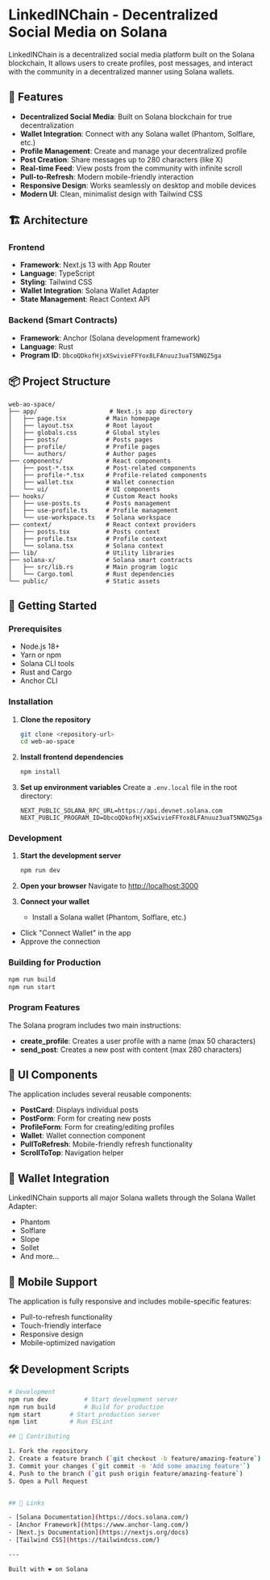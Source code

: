 # LinkedINChain - Decentralized Social Media on Solana

LinkedINChain is a decentralized social media platform built on the Solana blockchain, It allows users to create profiles, post messages, and interact with the community in a decentralized manner using Solana wallets.

## 🌟 Features

- **Decentralized Social Media**: Built on Solana blockchain for true decentralization
- **Wallet Integration**: Connect with any Solana wallet (Phantom, Solflare, etc.)
- **Profile Management**: Create and manage your decentralized profile
- **Post Creation**: Share messages up to 280 characters (like X)
- **Real-time Feed**: View posts from the community with infinite scroll
- **Pull-to-Refresh**: Modern mobile-friendly interaction
- **Responsive Design**: Works seamlessly on desktop and mobile devices
- **Modern UI**: Clean, minimalist design with Tailwind CSS

## 🏗️ Architecture

### Frontend
- **Framework**: Next.js 13 with App Router
- **Language**: TypeScript
- **Styling**: Tailwind CSS
- **Wallet Integration**: Solana Wallet Adapter
- **State Management**: React Context API

### Backend (Smart Contracts)
- **Framework**: Anchor (Solana development framework)
- **Language**: Rust
- **Program ID**: `DbcoQDkofHjxXSwivieFFYox8LFAnuuz3uaT5NNQZ5ga`

## 📦 Project Structure

```
web-ao-space/
├── app/                    # Next.js app directory
│   ├── page.tsx           # Main homepage
│   ├── layout.tsx         # Root layout
│   ├── globals.css        # Global styles
│   ├── posts/             # Posts pages
│   ├── profile/           # Profile pages
│   └── authors/           # Author pages
├── components/            # React components
│   ├── post-*.tsx         # Post-related components
│   ├── profile-*.tsx      # Profile-related components
│   ├── wallet.tsx         # Wallet connection
│   └── ui/                # UI components
├── hooks/                 # Custom React hooks
│   ├── use-posts.ts       # Posts management
│   ├── use-profile.ts     # Profile management
│   └── use-workspace.ts   # Solana workspace
├── context/               # React context providers
│   ├── posts.tsx          # Posts context
│   ├── profile.tsx        # Profile context
│   └── solana.tsx         # Solana context
├── lib/                   # Utility libraries
├── solana-x/              # Solana smart contracts
│   ├── src/lib.rs         # Main program logic
│   └── Cargo.toml         # Rust dependencies
└── public/                # Static assets
```

## 🚀 Getting Started

### Prerequisites

- Node.js 18+ 
- Yarn or npm
- Solana CLI tools
- Rust and Cargo
- Anchor CLI

### Installation

1. **Clone the repository**
   ```bash
   git clone <repository-url>
   cd web-ao-space
   ```

2. **Install frontend dependencies**
   ```bash
   npm install
   ```

3. **Set up environment variables**
   Create a `.env.local` file in the root directory:
   ```env
   NEXT_PUBLIC_SOLANA_RPC_URL=https://api.devnet.solana.com
   NEXT_PUBLIC_PROGRAM_ID=DbcoQDkofHjxXSwivieFFYox8LFAnuuz3uaT5NNQZ5ga
   ```

### Development

1. **Start the development server**
   ```bash
   npm run dev
   ```

2. **Open your browser**
   Navigate to [http://localhost:3000](http://localhost:3000)

3. **Connect your wallet**
   - Install a Solana wallet (Phantom, Solflare, etc.)
- Click "Connect Wallet" in the app
- Approve the connection

### Building for Production

```bash
npm run build
npm run start
```


### Program Features

The Solana program includes two main instructions:

- **create_profile**: Creates a user profile with a name (max 50 characters)
- **send_post**: Creates a new post with content (max 280 characters)

## 🎨 UI Components

The application includes several reusable components:

- **PostCard**: Displays individual posts
- **PostForm**: Form for creating new posts
- **ProfileForm**: Form for creating/editing profiles
- **Wallet**: Wallet connection component
- **PullToRefresh**: Mobile-friendly refresh functionality
- **ScrollToTop**: Navigation helper

## 🔌 Wallet Integration

LinkedINChain supports all major Solana wallets through the Solana Wallet Adapter:

- Phantom
- Solflare
- Slope
- Sollet
- And more...

## 📱 Mobile Support

The application is fully responsive and includes mobile-specific features:

- Pull-to-refresh functionality
- Touch-friendly interface
- Responsive design
- Mobile-optimized navigation

## 🛠️ Development Scripts

```bash
# Development
npm run dev          # Start development server
npm run build        # Build for production
npm start        # Start production server
npm lint         # Run ESLint

## 🤝 Contributing

1. Fork the repository
2. Create a feature branch (`git checkout -b feature/amazing-feature`)
3. Commit your changes (`git commit -m 'Add some amazing feature'`)
4. Push to the branch (`git push origin feature/amazing-feature`)
5. Open a Pull Request


## 🔗 Links

- [Solana Documentation](https://docs.solana.com/)
- [Anchor Framework](https://www.anchor-lang.com/)
- [Next.js Documentation](https://nextjs.org/docs)
- [Tailwind CSS](https://tailwindcss.com/)

---

Built with ❤️ on Solana
